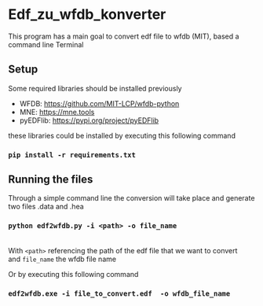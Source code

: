 # Edf_zu_wfdb_konverter

This program has a main goal to convert edf file to wfdb (MIT), based a command line Terminal 

## Setup 
Some required libraries should be installed previously 
- WFDB: https://github.com/MIT-LCP/wfdb-python 
- MNE: https://mne.tools
- pyEDFlib: https://pypi.org/project/pyEDFlib

these libraries could be installed by executing this following command 

### `pip install -r requirements.txt`

## Running the files 
Through a simple command line the conversion will take place and generate two files .data and .hea 
### `python edf2wfdb.py -i <path> -o file_name` 
<br> With `<path>` referencing the path of the edf file that we want to convert <br> and `file_name` the wfdb file name

Or by executing this following command 
### `edf2wfdb.exe -i file_to_convert.edf  -o wfdb_file_name` 





